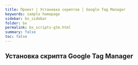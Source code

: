 ```yaml
---
title: Проект | Установка скриптов | Google Tag Manager
keywords: sample homepage
sidebar: bx_sidebar
folder: bx
permalink: bx_scripts-gtm.html
summary: false
toc: false
---
```


## Установка скрипта Google Tag Manager

